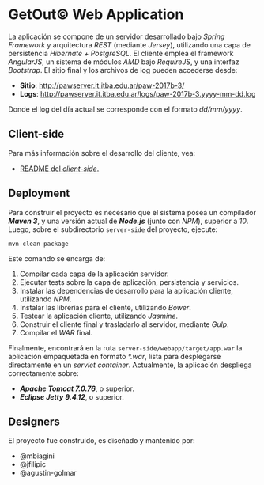 # GetOut© Web Application

La aplicación se compone de un servidor desarrollado bajo _Spring Framework_ y
arquitectura _REST_ (mediante _Jersey_), utilizando una capa de persistencia
_Hibernate + PostgreSQL_. El cliente emplea el framework _AngularJS_, un
sistema de módulos _AMD_ bajo _RequireJS_, y una interfaz _Bootstrap_. El sitio
final y los archivos de log pueden accederse desde:

* __Sitio__: http://pawserver.it.itba.edu.ar/paw-2017b-3/
* __Logs__: http://pawserver.it.itba.edu.ar/logs/paw-2017b-3.yyyy-mm-dd.log

Donde el log del día actual se corresponde con el formato _dd/mm/yyyy_.

## Client-side

Para más información sobre el desarrollo del cliente, vea:

* [README del _client-side_.](client-side/README.md)

## Deployment

Para construir el proyecto es necesario que el sistema posea un compilador
**_Maven 3_**, y una versión actual de **_Node.js_** (junto con _NPM_),
superior a _10_. Luego, sobre el subdirectorio `server-side` del proyecto,
ejecute:

	mvn clean package

Este comando se encarga de:

1. Compilar cada capa de la aplicación servidor.
2. Ejecutar tests sobre la capa de aplicación, persistencia y servicios.
3. Instalar las dependencias de desarrollo para la aplicación cliente,
utilizando _NPM_.
4. Instalar las librerías para el cliente, utilizando _Bower_.
5. Testear la aplicación cliente, utilizando _Jasmine_.
6. Construir el cliente final y trasladarlo al servidor, mediante _Gulp_.
7. Compilar el _WAR_ final.

Finalmente, encontrará en la ruta `server-side/webapp/target/app.war` la
aplicación empaquetada en formato *\*.war*, lista para desplegarse directamente
en un _servlet container_. Actualmente, la aplicación despliega correctamente
sobre:

* **_Apache Tomcat 7.0.76_**, o superior.
* **_Eclipse Jetty 9.4.12_**, o superior.

## Designers

El proyecto fue construido, es diseñado y mantenido por:

* @mbiagini
* @jfilipic
* @agustin-golmar
